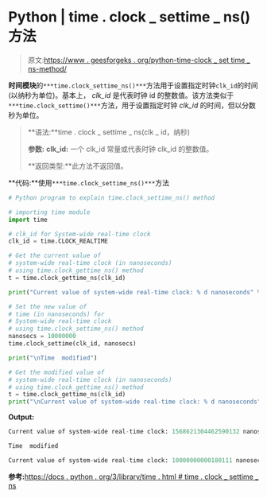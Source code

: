# Python | time . clock _ settime _ ns()方法

> 原文:[https://www . geesforgeks . org/python-time-clock _ set time _ ns-method/](https://www.geeksforgeeks.org/python-time-clock_settime_ns-method/)

**时间模块**的`***time.clock_settime_ns()***`方法用于设置指定时钟`clk_id`的时间(以纳秒为单位)。基本上， *clk_id* 是代表时钟 id 的整数值。该方法类似于`***time.clock_settime()***`方法，用于设置指定时钟 *clk_id* 的时间，但以分数秒为单位。

> **语法:**time . clock _ settime _ ns(clk _ id，纳秒)
> 
> **参数:**
> **clk_id:** 一个 clk_id 常量或代表时钟 clk_id 的整数值。
> 
> **返回类型:**此方法不返回值。

**代码:**使用`***time.clock_settime_ns()***`方法

```py
# Python program to explain time.clock_settime_ns() method

# importing time module
import time

# clk_id for System-wide real-time clock
clk_id = time.CLOCK_REALTIME

# Get the current value of
# system-wide real-time clock (in nanoseconds)
# using time.clock_gettime_ns() method
t = time.clock_gettime_ns(clk_id) 

print("Current value of system-wide real-time clock: % d nanoseconds" % t)

# Set the new value of
# time (in nanoseconds) for
# System-wide real-time clock
# using time.clock_settime_ns() method
nanosecs = 10000000
time.clock_settime(clk_id, nanosecs)

print("\nTime  modified")

# Get the modified value of
# system-wide real-time clock (in nanoseconds)
# using time.clock_gettime_ns() method
t = time.clock_gettime_ns(clk_id) 
print("\nCurrent value of system-wide real-time clock: % d nanoseconds" % t)
```

**Output:**

```py
Current value of system-wide real-time clock: 1568621304462590132 nanoseconds

Time  modified

Current value of system-wide real-time clock: 10000000000180111 nanoseconds

```

**参考:**[https://docs . python . org/3/library/time . html # time . clock _ settime _ ns](https://docs.python.org/3/library/time.html#time.clock_settime_ns)